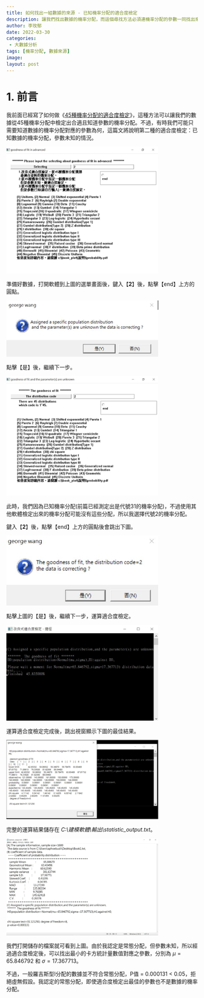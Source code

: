 ```yaml
---
title: 如何找出一組數據的來源 - 已知機率分配的適合度檢定
description: 讓我們找出數據的機率分配，而這個尋找方法必須連機率分配的參數一同找出來，才是完整的機率模型。
author: 李玫郁
date: 2022-03-30
categories:
 - 大數據分析
tags: [機率分配, 數據來源]
image: 
layout: post
---
```


# 1. 前言

我前面已經寫了如何做《[45種機率分配的適合度檢定]()》，這種方法可以讓我們的數據從45種機率分配中檢定出合適且知道參數的機率分配。不過，有時我們可能只需要知道數據的機率分配對應的參數為何，這篇文將說明第二種的適合度檢定：已知數據的機率分配，參數未知的情況。

<img src="https://raw.githubusercontent.com/meiyulee/pic001/master/stat/GOF_016.JPG" width="400">

準備好數據，打開軟體到上圖的選單畫面後，鍵入【**2**】後，點擊【end】上方的圓點。

<img src="https://raw.githubusercontent.com/meiyulee/pic001/master/stat/GOF_017.JPG" width="400">

點擊【是】後，繼續下一步。

<img src="https://raw.githubusercontent.com/meiyulee/pic001/master/stat/GOF_018.JPG" width="400">

此時，我們因為已知機率分配(前篇已經測定出是代號31的機率分配)，不過使用其他軟體檢定出來的機率分配可能沒有這些分配，所以我選擇代號2的機率分配。

鍵入【**2**】後，點擊【end】上方的圓點後會跳出下圖。

<img src="https://raw.githubusercontent.com/meiyulee/pic001/master/stat/GOF_019.JPG" width="400">

點擊上圖的【是】後，繼續下一步，運算適合度檢定。

<img src="https://raw.githubusercontent.com/meiyulee/pic001/master/stat/GOF_020.JPG" width="400">

運算適合度檢定完成後，跳出視窗顯示下圖的最佳結果。

<img src="https://raw.githubusercontent.com/meiyulee/pic001/master/stat/GOF_021.JPG" width="400">

完整的運算結果儲存在 *C:\建模軟體\輸出\statistic_output.txt*。

<img src="https://raw.githubusercontent.com/meiyulee/pic001/master/stat/GOF_023.JPG" width="400">

我們打開儲存的檔案就可看到上圖。由於我認定是常態分配，但參數未知，所以經過適合度檢定後，可以找出最小的卡方統計量數值對應之參數，分別為 $\mu = 65.846792$ 和 $\sigma = 17.367713$。

不過，一般羅吉斯型I分配的數據並不符合常態分配，P值 = 0.000131 < 0.05，拒絕虛無假設。我認定的常態分配，即使適合度檢定出最佳的參數也不是數據的機率分配。
